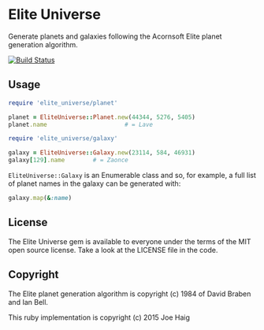 # Elite Universe

Generate planets and galaxies following the Acornsoft Elite planet generation
algorithm.

[![Build Status](https://travis-ci.org/jrmhaig/elite_universe.svg?branch=master)](https://travis-ci.org/jrmhaig/elite_universe)

## Usage

```ruby
require 'elite_universe/planet'

planet = EliteUniverse::Planet.new(44344, 5276, 5405)
planet.name                      # = Lave
```

```ruby
require 'elite_universe/galaxy'

galaxy = EliteUniverse::Galaxy.new(23114, 584, 46931)
galaxy[129].name        # = Zaonce
```

`EliteUniverse::Galaxy` is an Enumerable class and so, for example, a full list
of planet names in the galaxy can be generated with:

```ruby
galaxy.map(&:name)
```

## License

The Elite Universe gem is available to everyone under the terms of the MIT
open source license.
Take a look at the LICENSE file in the code.

## Copyright

The Elite planet generation algorithm is copyright (c) 1984 of David Braben and
Ian Bell.

This ruby implementation is copyright (c) 2015 Joe Haig
